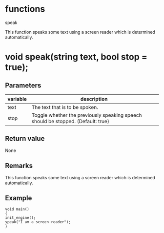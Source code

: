 # functions

speak

  


This function speaks some text using a screen reader which is determined automatically.  


# void speak(string text, bool stop = true);

## Parameters

variable| description  
---|---  
text | The text that is to be spoken.  
stop | Toggle whether the previously speaking speech should be stopped. (Default: true)  
  
## Return value

None

## Remarks

This function speaks some text using a screen reader which is determined automatically.

## Example
    
    
    void main()
    {
    init_engine();
    speak("I am a screen reader");
    }
    
